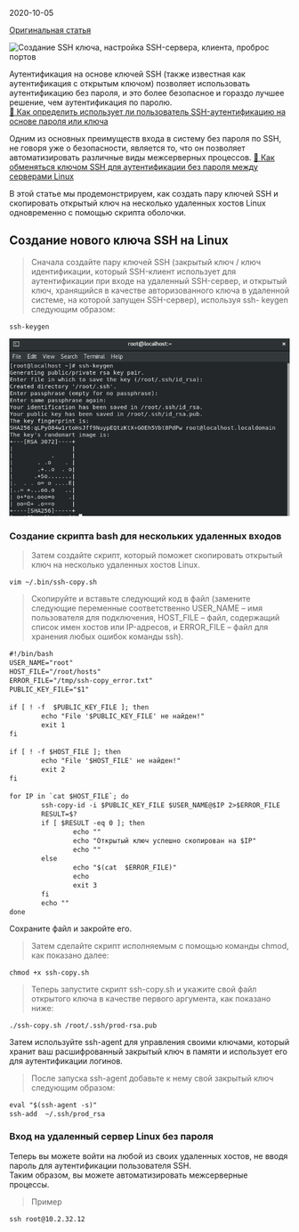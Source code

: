 2020-10-05

[Оригинальная статья](https://itsecforu.ru/2020/10/05/%F0%9F%94%90-%D0%BD%D0%B0%D1%81%D1%82%D1%80%D0%BE%D0%B9%D0%BA%D0%B0-%D0%B2%D1%85%D0%BE%D0%B4%D0%B0-%D0%BF%D0%BE-ssh-%D0%B1%D0%B5%D0%B7-%D0%BF%D0%B0%D1%80%D0%BE%D0%BB%D1%8F-%D0%B4%D0%BB%D1%8F-%D0%BD/#vhod-na-udalennyy-server-linux-bez-parolya)

![Создание SSH ключа, настройка SSH-сервера, клиента, проброс портов](https://www.youtube.com/watch?v=dy_XaQOJnPw)

Аутентификация на основе ключей SSH (также известная как аутентификация с открытым ключом) позволяет использовать аутентификацию без пароля, и это более безопасное и гораздо лучшее решение, чем аутентификация по паролю.  
[🐧 Как определить использует ли пользователь SSH-аутентификацию на основе пароля или ключа](https://itsecforu.ru/2020/05/11/%f0%9f%90%a7-%d0%ba%d0%b0%d0%ba-%d0%be%d0%bf%d1%80%d0%b5%d0%b4%d0%b5%d0%bb%d0%b8%d1%82%d1%8c-%d0%b8%d1%81%d0%bf%d0%be%d0%bb%d1%8c%d0%b7%d1%83%d0%b5%d1%82-%d0%bb%d0%b8-%d0%bf%d0%be%d0%bb%d1%8c%d0%b7/)

Одним из основных преимуществ входа в систему без пароля по SSH, не говоря уже о безопасности, является то, что он позволяет автоматизировать различные виды межсерверных процессов. 
[🔬 Как обменяться ключом SSH для аутентификации без пароля между серверами Linux](https://itsecforu.ru/2019/07/24/%f0%9f%94%8f-%d0%ba%d0%b0%d0%ba-%d0%be%d0%b1%d0%bc%d0%b5%d0%bd%d1%8f%d1%82%d1%8c%d1%81%d1%8f-%d0%ba%d0%bb%d1%8e%d1%87%d0%be%d0%bc-ssh-%d0%b4%d0%bb%d1%8f-%d0%b0%d1%83%d1%82%d0%b5%d0%bd%d1%82%d0%b8/)

В этой статье мы продемонстрируем, как создать пару ключей SSH и скопировать открытый ключ на несколько удаленных хостов Linux одновременно с помощью скрипта оболочки.
## Создание нового ключа SSH на Linux

>Сначала создайте пару ключей SSH (закрытый ключ / ключ идентификации, который SSH-клиент использует для аутентификации при входе на удаленный SSH-сервер, и открытый ключ, хранящийся в качестве авторизованного ключа в удаленной системе, на которой запущен SSH-сервер), используя ssh- keygen следующим образом:
```shell
ssh-keygen
```

![|500](/Media/Pictures/SSH_Auth/image_1.png)
### Создание скрипта bash для нескольких удаленных входов

>Затем создайте скрипт, который поможет скопировать открытый ключ на несколько удаленных хостов Linux.
```shell
vim ~/.bin/ssh-copy.sh
```

>Скопируйте и вставьте следующий код в файл (замените следующие переменные соответственно USER_NAME – имя пользователя для подключения, HOST_FILE – файл, содержащий список имен хостов или IP-адресов, и ERROR_FILE – файл для хранения любых ошибок команды ssh).
```shell
#!/bin/bash
USER_NAME="root"
HOST_FILE="/root/hosts"
ERROR_FILE="/tmp/ssh-copy_error.txt"
PUBLIC_KEY_FILE="$1"

if [ ! -f  $PUBLIC_KEY_FILE ]; then
        echo "File '$PUBLIC_KEY_FILE' не найден!"
        exit 1
fi

if [ ! -f $HOST_FILE ]; then
        echo "File '$HOST_FILE' не найден!"
        exit 2
fi

for IP in `cat $HOST_FILE`; do
        ssh-copy-id -i $PUBLIC_KEY_FILE $USER_NAME@$IP 2>$ERROR_FILE
        RESULT=$?
        if [ $RESULT -eq 0 ]; then
                echo ""
                echo "Открытый ключ успешно скопирован на $IP"
                echo ""
        else
                echo "$(cat  $ERROR_FILE)"
                echo 
                exit 3
        fi
        echo ""
done
```

Сохраните файл и закройте его.

>Затем сделайте скрипт исполняемым с помощью команды chmod, как показано далее:  
```shell
chmod +x ssh-copy.sh
```

>Теперь запустите скрипт ssh-copy.sh и укажите свой файл открытого ключа в качестве первого аргумента, как показано ниже:
```shell
./ssh-copy.sh /root/.ssh/prod-rsa.pub
```

Затем используйте ssh-agent для управления своими ключами, который хранит ваш расшифрованный закрытый ключ в памяти и использует его для аутентификации логинов.

>После запуска ssh-agent добавьте к нему свой закрытый ключ следующим образом:
```shell
eval "$(ssh-agent -s)"
ssh-add  ~/.ssh/prod_rsa
```
### Вход на удаленный сервер Linux без пароля

Теперь вы можете войти на любой из своих удаленных хостов, не вводя пароль для аутентификации пользователя SSH.  
Таким образом, вы можете автоматизировать межсерверные процессы.

>Пример
```shell
ssh root@10.2.32.12
```
